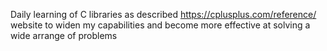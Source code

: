 Daily learning of C libraries as described https://cplusplus.com/reference/ website to widen my capabilities and become more effective at solving a wide arrange of problems
